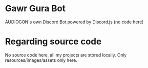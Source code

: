 # Gawr Gura Bot
AUDIOGON's own Discord Bot powered by Discord.js (no code here)

# Regarding source code
No source code here, all my projects are stored locally. Only resources/images/assets only here.
